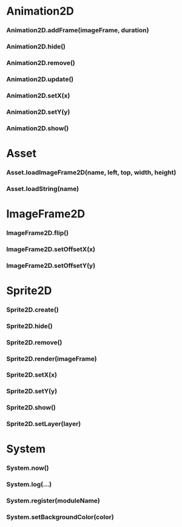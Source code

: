 # Animation2D

### Animation2D.addFrame(imageFrame, duration)
### Animation2D.hide()
### Animation2D.remove()
### Animation2D.update()
### Animation2D.setX(x)
### Animation2D.setY(y)
### Animation2D.show()

# Asset

### Asset.loadImageFrame2D(name, left, top, width, height)
### Asset.loadString(name)

# ImageFrame2D

### ImageFrame2D.flip()
### ImageFrame2D.setOffsetX(x)
### ImageFrame2D.setOffsetY(y)

# Sprite2D

### Sprite2D.create()
### Sprite2D.hide()
### Sprite2D.remove()
### Sprite2D.render(imageFrame)
### Sprite2D.setX(x)
### Sprite2D.setY(y)
### Sprite2D.show()
### Sprite2D.setLayer(layer)

# System

### System.now()
### System.log(...)
### System.register(moduleName)
### System.setBackgroundColor(color)
